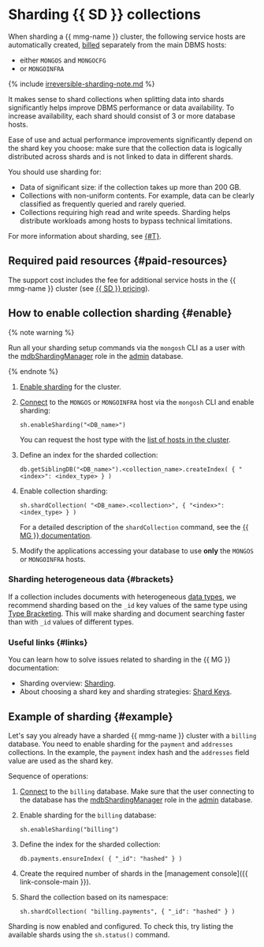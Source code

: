 # Sharding {{ SD }} collections


When sharding a {{ mmg-name }} cluster, the following service hosts are automatically created, [billed](../../storedoc/pricing.md) separately from the main DBMS hosts:
- either `MONGOS` and `MONGOCFG`
- or `MONGOINFRA`

{% include [irreversible-sharding-note.md](../../_includes/mdb/irreversible-sharding-note.md) %}

It makes sense to shard collections when splitting data into shards significantly helps improve DBMS performance or data availability. To increase availability, each shard should consist of 3 or more database hosts.

Ease of use and actual performance improvements significantly depend on the shard key you choose: make sure that the collection data is logically distributed across shards and is not linked to data in different shards.

You should use sharding for:

* Data of significant size: if the collection takes up more than 200 GB.
* Collections with non-uniform contents. For example, data can be clearly classified as frequently queried and rarely queried.
* Collections requiring high read and write speeds. Sharding helps distribute workloads among hosts to bypass technical limitations.

For more information about sharding, see [{#T}](../../storedoc/concepts/sharding.md).


## Required paid resources {#paid-resources}

The support cost includes the fee for additional service hosts in the {{ mmg-name }} cluster (see [{{ SD }} pricing](../../storedoc/pricing.md)).


## How to enable collection sharding {#enable}

{% note warning %}

Run all your sharding setup commands via the `mongosh` CLI as a user with the [mdbShardingManager](../../storedoc/concepts/users-and-roles.md#mdbShardingManager) role in the [admin](https://docs.mongodb.com/manual/reference/glossary/#term-admin-database) database.

{% endnote %}

1. [Enable sharding](../../storedoc/operations/shards.md#enable) for the cluster.
1. [Connect](../../storedoc/operations/connect/index.md) to the `MONGOS` or `MONGOINFRA` host via the `mongosh` CLI and enable sharding:

   ```text
   sh.enableSharding("<DB_name>")
   ```

   You can request the host type with the [list of hosts in the cluster](../../storedoc/operations/hosts.md#list-hosts).

1. Define an index for the sharded collection:

   ```text
   db.getSiblingDB("<DB_name>").<collection_name>.createIndex( { "<index>": <index_type> } )
   ```

1. Enable collection sharding:

   ```text
   sh.shardCollection( "<DB_name>.<collection>", { "<index>": <index_type> } )
   ```

   For a detailed description of the `shardCollection` command, see the [{{ MG }} documentation](https://docs.mongodb.com/manual/reference/method/sh.shardCollection/#definition).

1. Modify the applications accessing your database to use **only** the `MONGOS` or `MONGOINFRA` hosts.

### Sharding heterogeneous data {#brackets}

If a collection includes documents with heterogeneous [data types](https://www.mongodb.com/docs/manual/reference/bson-types), we recommend sharding based on the `_id` key values of the same type using [Type Bracketing](https://www.mongodb.com/docs/manual/reference/method/db.collection.find/#std-label-type-bracketing). This will make sharding and document searching faster than with `_id` values of different types.

### Useful links {#links}

You can learn how to solve issues related to sharding in the {{ MG }} documentation:

* Sharding overview: [Sharding](https://docs.mongodb.com/manual/sharding/index.html).
* About choosing a shard key and sharding strategies: [Shard Keys](https://docs.mongodb.com/manual/core/sharding-shard-key/).

## Example of sharding {#example}

Let's say you already have a sharded {{ mmg-name }} cluster with a `billing` database. You need to enable sharding for the `payment` and `addresses` collections. In the example, the `payment` index hash and the `addresses` field value are used as the shard key.

Sequence of operations:

1. [Connect](../../storedoc/operations/connect/index.md) to the `billing` database. Make sure that the user connecting to the database has the [mdbShardingManager](../../storedoc/concepts/users-and-roles.md#mdbShardingManager) role in the [admin](https://docs.mongodb.com/manual/reference/glossary/#term-admin-database) database.
1. Enable sharding for the `billing` database:

   ```text
   sh.enableSharding("billing")
   ```

1. Define the index for the sharded collection:

   ```text
   db.payments.ensureIndex( { "_id": "hashed" } )
   ```

1. Create the required number of shards in the [management console]({{ link-console-main }}).
1. Shard the collection based on its namespace:
   ```text
   sh.shardCollection( "billing.payments", { "_id": "hashed" } )
   ```

Sharding is now enabled and configured. To check this, try listing the available shards using the `sh.status()` command.
